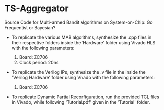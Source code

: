 # TS-Aggregator

Source Code for Multi-armed Bandit Algorithms on System-on-Chip: Go Frequentist or Bayesian?

- To replicate the various MAB algorithms, synthesize the .cpp files in their respective folders inside the 'Hardware' folder using Vivado HLS with the following parameters:
    1) Board: ZC706
    2) Clock period: 20ns

- To replicate the Verilog IPs, synthesize the .v file in the inside the 'Verilog Hardware' folder using Vivado with the following parameters:
    1) Board: ZC706

- To replicate Dynamic Partial Reconfiguration, run the provided TCL files in Vivado, while following 'Tutorial.pdf' given in the 'Tutorial' folder.
